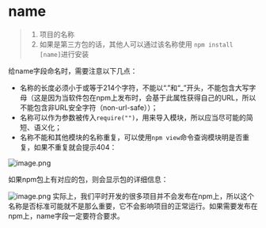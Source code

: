 # name

> 1. 项目的名称
> 2. 如果是第三方包的话，其他人可以通过该名称使用 `npm install [name]`进行安装

给name字段命名时，需要注意以下几点：

- 名称的长度必须小于或等于214个字符，不能以“.”和“\_”开头，不能包含大写字母（这是因为当软件包在npm上发布时，会基于此属性获得自己的URL，所以不能包含非URL安全字符（non-url-safe））；
- 名称可以作为参数被传入`require("")`，用来导入模块，所以应当尽可能的简短、语义化；
- 名称不能和其他模块的名称重复，可以使用`npm view`命令查询模块明是否重复，如果不重复就会提示404：

![image.png](https://p3-juejin.byteimg.com/tos-cn-i-k3u1fbpfcp/a19278d60f5a4edbaab907273a7e3a90~tplv-k3u1fbpfcp-watermark.awebp)

如果npm包上有对应的包，则会显示包的详细信息：

![image.png](https://p3-juejin.byteimg.com/tos-cn-i-k3u1fbpfcp/143f24d9f95c4c1e97b90fabe4171536~tplv-k3u1fbpfcp-watermark.awebp) 实际上，我们平时开发的很多项目并不会发布在npm上，所以这个名称是否标准可能就不是那么重要，它不会影响项目的正常运行。如果需要发布在npm上，name字段一定要符合要求。
